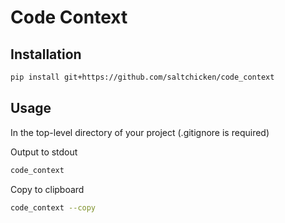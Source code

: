 # Code Context

## Installation
```bash
pip install git+https://github.com/saltchicken/code_context
```
## Usage

In the top-level directory of your project (.gitignore is required)

Output to stdout
```bash
code_context
```
Copy to clipboard
```bash
code_context --copy
```
